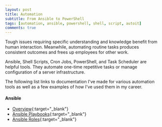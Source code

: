 ```yaml
---
layout: post
title: Automation
subtitle: From Ansible to PowerShell
tags: [automation, ansible, powershell, shell, script, autoit]
comments: true
---
```

Tough issues requiring specific understanding and knowledge benefit from human interaction. Meanwhile, automating routine tasks produces consistent outcomes and frees up employees for other work. 

Ansible, Shell Scripts, Cron Jobs, PowerShell, and Task Scheduler are helpful tools. They automate one-time repetitive tasks or manage configuration of a server infrastructure.

The following list links to documentation I've made for various automation tools as well as a few examples of how I've used them in my career.

#### Ansible
- [Overview](TBD){:target="_blank"}
- [Ansible Playbooks](https://github.com/ansible-playbooks-tex){:target="_blank"}
- [Ansible Roles](https://github.com/ansible-roles-tex){:target="_blank"}
